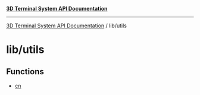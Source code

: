 [**3D Terminal System API Documentation**](../../README.md)

***

[3D Terminal System API Documentation](../../README.md) / lib/utils

# lib/utils

## Functions

- [cn](functions/cn.md)
